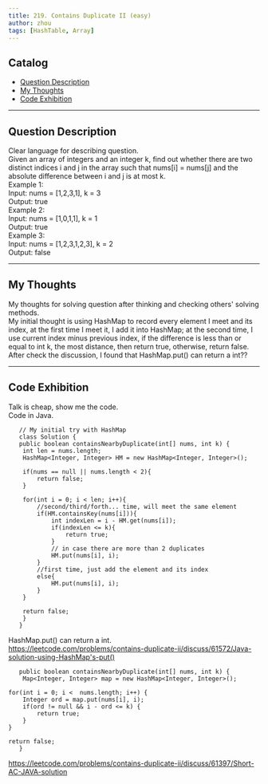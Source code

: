```yaml
---
title: 219. Contains Duplicate II (easy)               
author: zhou      
tags: [HashTable, Array]        
---
```


       

## Catalog  
+ [Question Description](#partI)
+ [My Thoughts](#partII)
+ [Code Exhibition](#partIII)

----------------------------------

## Question Description
Clear language for describing question.    
Given an array of integers and an integer k, find out whether there are two distinct indices i and j in the array such that nums[i] = nums[j] and the absolute difference between i and j is at most k.      
Example 1:    
Input: nums = [1,2,3,1], k = 3   
Output: true   
Example 2:   
Input: nums = [1,0,1,1], k = 1   
Output: true   
Example 3:   
Input: nums = [1,2,3,1,2,3], k = 2   
Output: false   


----------------------------------

## My Thoughts
My thoughts for solving question after thinking and checking others' solving methods.        
My initial thought is using HashMap to record every element I meet and its index, at the first time I meet it, I add it into HashMap; at the second time, I use current index minus previous index, if the difference is less than or equal to int k, the most distance, then return true, otherwise, return false.    
After check the discussion, I found that HashMap.put() can return a int??






----------------------------------

## Code Exhibition
Talk is cheap, show me the code.    
Code in Java.     

       // My initial try with HashMap
       class Solution {
       public boolean containsNearbyDuplicate(int[] nums, int k) {
        int len = nums.length;
        HashMap<Integer, Integer> HM = new HashMap<Integer, Integer>();
        
        if(nums == null || nums.length < 2){
            return false;
        }
        
        for(int i = 0; i < len; i++){
            //second/third/forth... time, will meet the same element
            if(HM.containsKey(nums[i])){
                int indexLen = i - HM.get(nums[i]); 
                if(indexLen <= k){
                    return true;
                }
                // in case there are more than 2 duplicates
                HM.put(nums[i], i);
            }
            //first time, just add the element and its index
            else{
                HM.put(nums[i], i);
            }
        }
        
        return false;
        }
       }


HashMap.put() can return a int.  
https://leetcode.com/problems/contains-duplicate-ii/discuss/61572/Java-solution-using-HashMap's-put()   

       public boolean containsNearbyDuplicate(int[] nums, int k) {
       	Map<Integer, Integer> map = new HashMap<Integer, Integer>();
	
	for(int i = 0; i <  nums.length; i++) {
		Integer ord = map.put(nums[i], i);
		if(ord != null && i - ord <= k) {
			return true;
		}
	}
	
	return false;
       }


https://leetcode.com/problems/contains-duplicate-ii/discuss/61397/Short-AC-JAVA-solution
